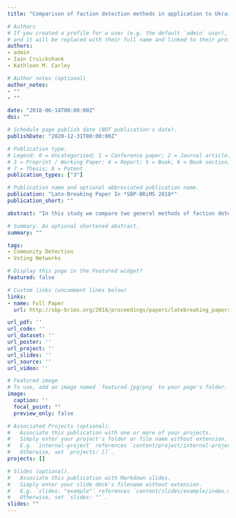 ```yaml
---
title: "Comparison of faction detection methods in application to Ukrainian parliamentary data"

# Authors
# If you created a profile for a user (e.g. the default `admin` user), write the username (folder name) here 
# and it will be replaced with their full name and linked to their profile.
authors:
- admin
- Iain Cruickshank
- Kathleen M. Carley

# Author notes (optional)
author_notes:
- ""
- ""

date: "2018-06-14T00:00:00Z"
doi: ""

# Schedule page publish date (NOT publication's date).
publishDate: "2020-12-31T00:00:00Z"

# Publication type.
# Legend: 0 = Uncategorized; 1 = Conference paper; 2 = Journal article;
# 3 = Preprint / Working Paper; 4 = Report; 5 = Book; 6 = Book section;
# 7 = Thesis; 8 = Patent
publication_types: ["3"]

# Publication name and optional abbreviated publication name.
publication: "Late-Breaking Paper In *SBP-BRiMS 2018*"
publication_short: ""

abstract: "In this study we compare two general methods of faction detection from Ukrainian Parliamentary roll call data, MacRae’s method and Gower’s method. Both methods were adapted to the special voting procedures and patterns of the Ukrainian Parliament, such as its nonbinary voting scheme. Our analysis shows that each method is viable for faction detection individually, and that both can be used in tandem for results with higher confidence. Viability was demonstrated through the construction of the cooperation network between official parties, and by listing key parliamentarians based on their centrality in the factionized voting network. While the party-party network is intuitive, it was found that a pair of key actors in one faction were from opposing parties."

# Summary. An optional shortened abstract.
summary: ""

tags:
- Community Detection
- Voting Networks

# Display this page in the Featured widget?
featured: false

# Custom links (uncomment lines below)
links:
- name: Full Paper
  url: http://sbp-brims.org/2018/proceedings/papers/latebreaking_papers/LB_6.pdf

url_pdf: ''
url_code: ''
url_dataset: ''
url_poster: ''
url_project: ''
url_slides: ''
url_source: ''
url_video: ''

# Featured image
# To use, add an image named `featured.jpg/png` to your page's folder. 
image:
  caption: ''
  focal_point: ""
  preview_only: false

# Associated Projects (optional).
#   Associate this publication with one or more of your projects.
#   Simply enter your project's folder or file name without extension.
#   E.g. `internal-project` references `content/project/internal-project/index.md`.
#   Otherwise, set `projects: []`.
projects: []

# Slides (optional).
#   Associate this publication with Markdown slides.
#   Simply enter your slide deck's filename without extension.
#   E.g. `slides: "example"` references `content/slides/example/index.md`.
#   Otherwise, set `slides: ""`.
slides: ""
---
```

